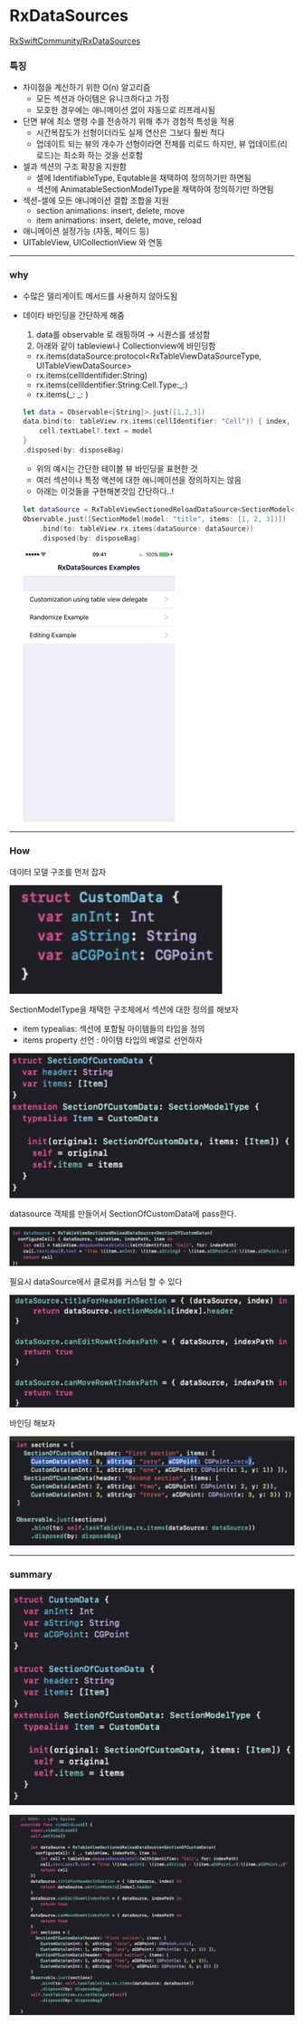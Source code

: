 # RxDataSources

[RxSwiftCommunity/RxDataSources](https://github.com/RxSwiftCommunity/RxDataSources)

### 특징

- 차이점을 계산하기 위한 O(n) 알고리즘
    - 모든 섹션과 아이템은 유니크하다고 가정
    - 모호한 경우에는 애니메이션 없이 자동으로 리프레시됨
- 단면 뷰에 최소 명령 수를 전송하기 위해 추가 경험적 특성을 적용
    - 시간복잡도가 선형이더라도 실제 연산은 그보다 훨씬 적다
    - 업데이트 되는 뷰의 개수가 선형이라면 전체를 리로드 하지만, 뷰 업데이트(리로드)는 최소화 하는 것을 선호함
- 셀과 섹션의 구조 확장을 지원함
    - 셀에 IdentifiableType, Equtable을 채택하여 정의하기만 하면됨
    - 섹션에 AnimatableSectionModelType을 채택하여 정의하기만 하면됨
- 섹션-셀에 모든 애니메이션 결합 조합을 지원
    - section animations: insert, delete, move
    - item animations: insert, delete, move, reload
- 애니메이션 설정가능 (자동, 페이드 등)
- UITableView, UICollectionView 와 연동

---

### why

- 수많은 델리게이트 메서드를 사용하지 않아도됨
- 데이타 바인딩을 간단하게 해줌
    1. data를 observable 로 래핑하여 → 시퀀스를 생성함
    2. 아래와 같이 tableview나 Collectionview에 바인딩함
    - rx.items(dataSource:protocol<RxTableViewDataSourceType, UITableViewDataSource>
    - rx.items(cellIdentifider:String)
    - rx.items(cellIdentifier:String:Cell.Type:_:)
    - rx.items(_: _: )

    ```swift
    let data = Observable<[String]>.just([1,2,3])
    data.bind(to: tableView.rx.items(cellIdentifier: "Cell")) { index, model, cell in
    	cell.textLabel?.text = model
    }
    .disposed(by: disposeBag)
    ```

    - 위의 예시는 간단한 테이블 뷰 바인딩을 표현한 것
    - 여러 섹션이나 특정 액션에 대한 애니메이션을 정의하지는 않음
    - 아래는 이것들을 구현해본것임 간단하다..!

    ```swift
    let dataSource = RxTableViewSectionedReloadDataSource<SectionModel<String, Int>>(configureCell: configureCell)
    Observable.just([SectionModel(model: "title", items: [1, 2, 3])])
        .bind(to: tableView.rx.items(dataSource: dataSource))
        .disposed(by: disposeBag)
    ```

    ![RxDataSources%200fe819261a944b8d9ad1b61c41421b05/image.gif](RxDataSources%200fe819261a944b8d9ad1b61c41421b05/image.gif)

---

### How

데이터 모델 구조를 먼저 잡자

![RxDataSources%200fe819261a944b8d9ad1b61c41421b05/Untitled.png](RxDataSources%200fe819261a944b8d9ad1b61c41421b05/Untitled.png)

SectionModelType을 채택한 구조체에서 섹션에 대한 정의를 해보자

- item typealias: 섹션에 포함될 아이템들의 타입을 정의
- items property 선언 : 아이템 타입의 배열로 선언하자

![RxDataSources%200fe819261a944b8d9ad1b61c41421b05/Untitled%201.png](RxDataSources%200fe819261a944b8d9ad1b61c41421b05/Untitled%201.png)

datasource 객체를 만들어서 SectionOfCustomData에 pass한다.

![RxDataSources%200fe819261a944b8d9ad1b61c41421b05/Untitled%202.png](RxDataSources%200fe819261a944b8d9ad1b61c41421b05/Untitled%202.png)

필요시 dataSource에서 클로져를 커스텀 할 수 있다

![RxDataSources%200fe819261a944b8d9ad1b61c41421b05/Untitled%203.png](RxDataSources%200fe819261a944b8d9ad1b61c41421b05/Untitled%203.png)

바인딩 해보자

![RxDataSources%200fe819261a944b8d9ad1b61c41421b05/Untitled%204.png](RxDataSources%200fe819261a944b8d9ad1b61c41421b05/Untitled%204.png)

---

### summary

![RxDataSources%200fe819261a944b8d9ad1b61c41421b05/Untitled%205.png](RxDataSources%200fe819261a944b8d9ad1b61c41421b05/Untitled%205.png)

![RxDataSources%200fe819261a944b8d9ad1b61c41421b05/Untitled%206.png](RxDataSources%200fe819261a944b8d9ad1b61c41421b05/Untitled%206.png)